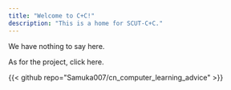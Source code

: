```yaml
---
title: "Welcome to C+C!"
description: "This is a home for SCUT-C+C."
---
```

We have nothing to say here.

As for the project, click here.

{{< github repo="Samuka007/cn_computer_learning_advice" >}}
